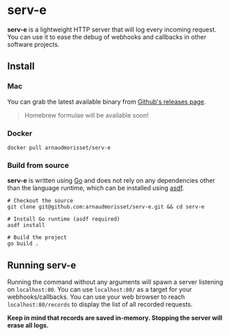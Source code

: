 # serv-e

**serv-e** is a lightweight HTTP server that will log every incoming request.
You can use it to ease the debug of webhooks and callbacks in other software projects.

## Install

### Mac

You can grab the latest available binary from [Github's releases page](https://github.com/arnaudmorisset/serv-e/releases/).

> Homebrew formulae will be available soon!

### Docker

```shell
docker pull arnaudmorisset/serv-e
```

### Build from source

**serv-e** is written using [Go](https://go.dev) and does not rely on any dependencies other than the language runtime, which can be installed using [asdf](https://asdf-vm.com/#/).

```shell
# Checkout the source
git clone git@github.com:arnaudmorisset/serv-e.git && cd serv-e

# Install Go runtime (asdf required)
asdf install

# Build the project
go build .
````

## Running serv-e

Running the command without any arguments will spawn a server listening on `localhost:80`.
You can use `localhost:80/` as a target for your webhooks/callbacks.
You can use your web browser to reach `localhost:80/records` to display the list of all recorded requests.

**Keep in mind that records are saved in-memory. Stopping the server will erase all logs.**
